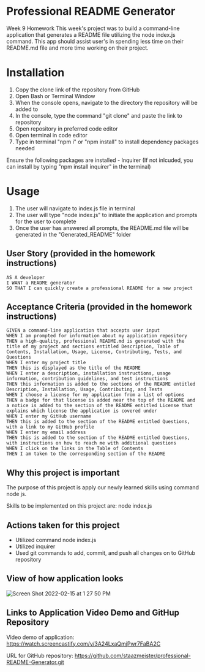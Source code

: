# Professional README Generator
Week 9 Homework
This week's project was to build a command-line application that generates a README file utilizing the node index.js command. This app should assist user's in spending less time on their README.md file and more time working on their project.

# Installation
1. Copy the clone link of the repository from GitHub
2. Open Bash or Terminal Window
3. When the console opens, navigate to the directory the repository will be added to
4. In the console, type the command "git clone" and paste the link to repository
5. Open repository in preferred code editor
6. Open terminal in code editor
7. Type in terminal "npm i" or "npm install" to install dependency packages needed

Ensure the following packages are installed
    - Inquirer (If not inlcuded, you can install by typing "npm install inquirer" in the terminal)


# Usage
1. The user will navigate to index.js file in terminal
2. The user will type "node index.js" to initiate the application and prompts for the user to complete
3. Once the user has answered all prompts, the README.md file will be generated in the "Generated_README" folder


## User Story (provided in the homework instructions)
```
AS A developer
I WANT a README generator
SO THAT I can quickly create a professional README for a new project

```
## Acceptance Criteria (provided in the homework instructions)
```
GIVEN a command-line application that accepts user input
WHEN I am prompted for information about my application repository
THEN a high-quality, professional README.md is generated with the title of my project and sections entitled Description, Table of Contents, Installation, Usage, License, Contributing, Tests, and Questions
WHEN I enter my project title
THEN this is displayed as the title of the README
WHEN I enter a description, installation instructions, usage information, contribution guidelines, and test instructions
THEN this information is added to the sections of the README entitled Description, Installation, Usage, Contributing, and Tests
WHEN I choose a license for my application from a list of options
THEN a badge for that license is added near the top of the README and a notice is added to the section of the README entitled License that explains which license the application is covered under
WHEN I enter my GitHub username
THEN this is added to the section of the README entitled Questions, with a link to my GitHub profile
WHEN I enter my email address
THEN this is added to the section of the README entitled Questions, with instructions on how to reach me with additional questions
WHEN I click on the links in the Table of Contents
THEN I am taken to the corresponding section of the README

```

## Why this project is important
The purpose of this project is apply our newly learned skills using command node js.

Skills to be implemented on this project are:
node index.js

## Actions taken for this project
- Utilized command node index.js 
- Utilized inquirer 
- Used git commands to add, commit, and push all changes on to GitHub repository

## View of how application looks



![Screen Shot 2022-02-15 at 1 27 50 PM](https://user-images.githubusercontent.com/94095220/154152569-67aeed24-3fad-4375-9da1-9c4572f5b042.png)


## Links to Application Video Demo and GitHup Repository
Video demo of application: https://watch.screencastify.com/v/3A24LxaQmjPwr7FaBA2C

URL for GitHub repository: https://github.com/staazmeister/professional-README-Generator.git
